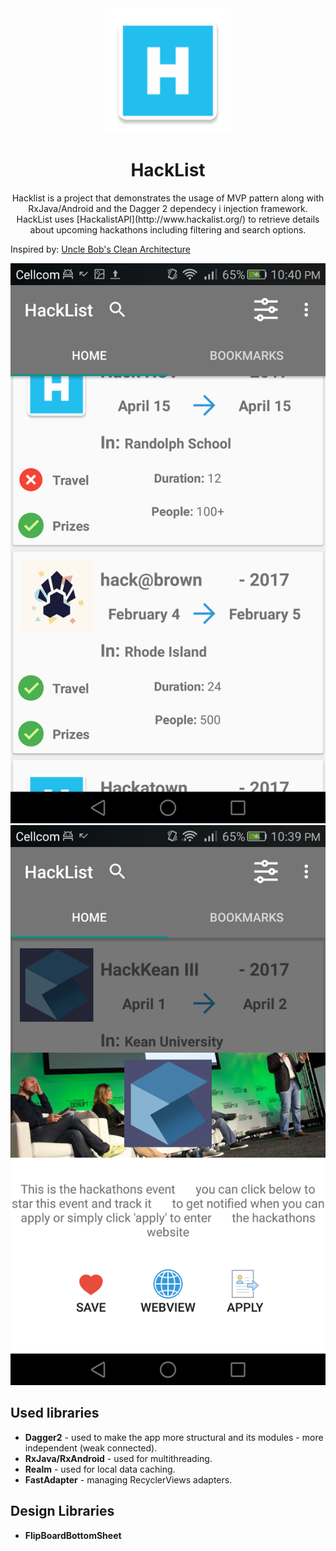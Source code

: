 <div align="center">
  <a href="https://github.com/EladKeyshawn/HackList">
    <img width="200" heigth="200" src="https://github.com/EladKeyshawn/HackList/blob/master/app/src/main/res/mipmap-xxxhdpi/ic_launcher.png">
  </a>
  <br>
  <h1>HackList</h1>
  <p>
   Hacklist is a project that demonstrates the usage of MVP pattern along with RxJava/Android and the Dagger 2 dependecy i        injection framework.
   HackList uses [HackalistAPI](http://www.hackalist.org/) to retrieve details about upcoming hackathons including filtering      and search options. 
  <p>
</div>

Inspired by:
[Uncle Bob's Clean Architecture](https://8thlight.com/blog/uncle-bob/2012/08/13/the-clean-architecture.html) 



![](https://github.com/EladKeyshawn/HackList/blob/master/screenshots/screenshot_2.png)
![](https://github.com/EladKeyshawn/HackList/blob/master/screenshots/screenshot_1.png)





## Used libraries
* __Dagger2__ - used to make the app more structural and its modules - more independent (weak connected). 
* __RxJava/RxAndroid__ - used for multithreading.
* __Realm__ - used for local data caching.
* __FastAdapter__ - managing RecyclerViews adapters.
## Design Libraries
* __FlipBoardBottomSheet__

